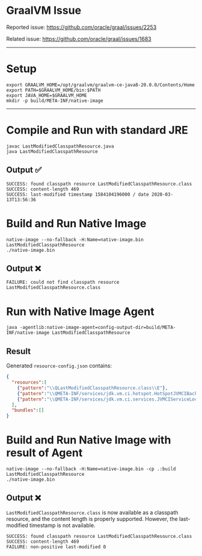 # GraalVM Issue

Reported issue: https://github.com/oracle/graal/issues/2253

Related issue: https://github.com/oracle/graal/issues/1683

----

# Setup

```shell
export GRAALVM_HOME=/opt/graalvm/graalvm-ce-java8-20.0.0/Contents/Home
export PATH=$GRAALVM_HOME/bin:$PATH
export JAVA_HOME=$GRAALVM_HOME
mkdir -p build/META-INF/native-image
```

----

# Compile and Run with standard JRE

```shell
javac LastModifiedClasspathResource.java
java LastModifiedClasspathResource
```

## Output ✅

```
SUCCESS: found classpath resource LastModifiedClasspathResource.class
SUCCESS: content-length 469
SUCCESS: last-modified timestamp 1584104196000 / date 2020-03-13T13:56:36
```

# Build and Run Native Image

```shell
native-image --no-fallback -H:Name=native-image.bin LastModifiedClasspathResource
./native-image.bin
```

## Output ❌

```
FAILURE: could not find classpath resource LastModifiedClasspathResource.class
```

# Run with Native Image Agent

```shell
java -agentlib:native-image-agent=config-output-dir=build/META-INF/native-image LastModifiedClasspathResource
```

## Result

Generated `resource-config.json` contains:

```json
{
  "resources":[
    {"pattern":"\\QLastModifiedClasspathResource.class\\E"}, 
    {"pattern":"\\QMETA-INF/services/jdk.vm.ci.hotspot.HotSpotJVMCIBackendFactory\\E"}, 
    {"pattern":"\\QMETA-INF/services/jdk.vm.ci.services.JVMCIServiceLocator\\E"}
  ],
  "bundles":[]
}
```

# Build and Run Native Image with result of Agent

```shell
native-image --no-fallback -H:Name=native-image.bin -cp .:build LastModifiedClasspathResource
./native-image.bin
```

## Output ❌

`LastModifiedClasspathResource.class` is now available as a classpath resource, and the
content length is properly supported. However, the last-modified timestamp is not
available.

```
SUCCESS: found classpath resource LastModifiedClasspathResource.class
SUCCESS: content-length 469
FAILURE: non-positive last-modified 0
```
